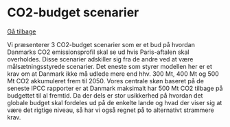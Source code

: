 <a name="co2_budget"></a>
# CO2-budget scenarier
[Gå tilbage](#scenariebeskrivelser)

Vi præsenterer 3 CO2-budget scenarier som er et bud på hvordan Danmarks CO2 emissionsprofil skal se ud hvis Paris-aftalen skal overholdes. Disse scenarier adskiller sig fra de andre ved at være målsætningsstyrede scenarier. Det eneste som styrer modellen her er et krav om at Danmark ikke må udlede mere end hhv. 300 Mt, 400 Mt og 500 Mt CO2 akkumuleret frem til 2050. Vores centrale skøn baseret på de seneste IPCC rapporter er at Danmark maksimalt har 500 Mt CO2 tilbage på budgettet til al fremtid. Da der dels er stor usikkerhed på hvordan det globale budget skal fordeles ud på de enkelte lande og hvad der viser sig at være det rigtige niveau, så har vi også regnet på to alternativt strammere krav.
